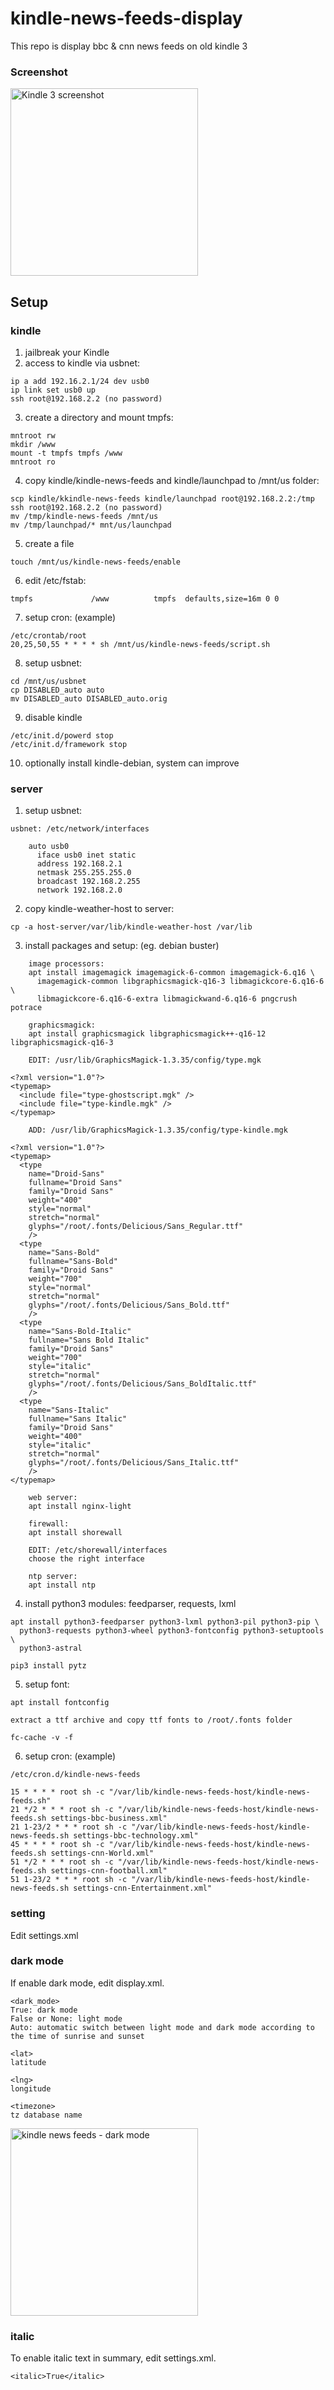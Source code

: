 # kindle-news-feeds-display
 
This repo is display bbc & cnn news feeds on old kindle 3

### Screenshot
<img src="screenshot.jpg" width="300" alt="Kindle 3 screenshot" />

## Setup
### kindle
1. jailbreak your Kindle
2. access to kindle via usbnet:
```
ip a add 192.16.2.1/24 dev usb0
ip link set usb0 up
ssh root@192.168.2.2 (no password)
```
3. create a directory and mount tmpfs:
```
mntroot rw
mkdir /www
mount -t tmpfs tmpfs /www
mntroot ro
```
4. copy kindle/kindle-news-feeds and kindle/launchpad to /mnt/us folder:
```
scp kindle/kkindle-news-feeds kindle/launchpad root@192.168.2.2:/tmp
ssh root@192.168.2.2 (no password)
mv /tmp/kindle-news-feeds /mnt/us
mv /tmp/launchpad/* mnt/us/launchpad
```
5. create a file
```
touch /mnt/us/kindle-news-feeds/enable
```
6. edit /etc/fstab: 
```
tmpfs             /www          tmpfs  defaults,size=16m 0 0
```
7. setup cron: (example)
```
/etc/crontab/root
20,25,50,55 * * * * sh /mnt/us/kindle-news-feeds/script.sh
```
8. setup usbnet:
```
cd /mnt/us/usbnet
cp DISABLED_auto auto
mv DISABLED_auto DISABLED_auto.orig
```
9. disable kindle
```
/etc/init.d/powerd stop
/etc/init.d/framework stop
```
10. optionally install kindle-debian, system can improve

### server
1. setup usbnet:
```
usbnet: /etc/network/interfaces
    
    auto usb0
      iface usb0 inet static
      address 192.168.2.1
      netmask 255.255.255.0
      broadcast 192.168.2.255
      network 192.168.2.0
```
2. copy kindle-weather-host to server:
```
cp -a host-server/var/lib/kindle-weather-host /var/lib
```
3. install packages and setup: (eg. debian buster)
```
    image processors:
    apt install imagemagick imagemagick-6-common imagemagick-6.q16 \
      imagemagick-common libgraphicsmagick-q16-3 libmagickcore-6.q16-6 \
      libmagickcore-6.q16-6-extra libmagickwand-6.q16-6 pngcrush potrace

    graphicsmagick:
    apt install graphicsmagick libgraphicsmagick++-q16-12 libgraphicsmagick-q16-3

    EDIT: /usr/lib/GraphicsMagick-1.3.35/config/type.mgk
      
<?xml version="1.0"?>
<typemap>
  <include file="type-ghostscript.mgk" />
  <include file="type-kindle.mgk" /> 
</typemap>

    ADD: /usr/lib/GraphicsMagick-1.3.35/config/type-kindle.mgk
       
<?xml version="1.0"?>
<typemap>
  <type
    name="Droid-Sans"
    fullname="Droid Sans"
    family="Droid Sans"
    weight="400"
    style="normal"
    stretch="normal"
    glyphs="/root/.fonts/Delicious/Sans_Regular.ttf"
    />
  <type
    name="Sans-Bold"
    fullname="Sans-Bold"
    family="Droid Sans"
    weight="700"
    style="normal"
    stretch="normal"
    glyphs="/root/.fonts/Delicious/Sans_Bold.ttf"
    />
  <type
    name="Sans-Bold-Italic"
    fullname="Sans Bold Italic"
    family="Droid Sans"
    weight="700"
    style="italic"
    stretch="normal"
    glyphs="/root/.fonts/Delicious/Sans_BoldItalic.ttf"
    />
  <type
    name="Sans-Italic"
    fullname="Sans Italic"
    family="Droid Sans"
    weight="400"
    style="italic"
    stretch="normal"
    glyphs="/root/.fonts/Delicious/Sans_Italic.ttf"
    />
</typemap>

    web server:
    apt install nginx-light

    firewall:
    apt install shorewall
    
    EDIT: /etc/shorewall/interfaces
    choose the right interface
    
    ntp server:
    apt install ntp
```
4. install python3 modules: feedparser, requests, lxml
```
apt install python3-feedparser python3-lxml python3-pil python3-pip \
  python3-requests python3-wheel python3-fontconfig python3-setuptools \
  python3-astral
    
pip3 install pytz
```
5. setup font:
```
apt install fontconfig

extract a ttf archive and copy ttf fonts to /root/.fonts folder

fc-cache -v -f
```
6. setup cron: (example)
```
/etc/cron.d/kindle-news-feeds

15 * * * * root sh -c "/var/lib/kindle-news-feeds-host/kindle-news-feeds.sh"
21 */2 * * * root sh -c "/var/lib/kindle-news-feeds-host/kindle-news-feeds.sh settings-bbc-business.xml"
21 1-23/2 * * * root sh -c "/var/lib/kindle-news-feeds-host/kindle-news-feeds.sh settings-bbc-technology.xml"
45 * * * * root sh -c "/var/lib/kindle-news-feeds-host/kindle-news-feeds.sh settings-cnn-World.xml"
51 */2 * * * root sh -c "/var/lib/kindle-news-feeds-host/kindle-news-feeds.sh settings-cnn-football.xml"
51 1-23/2 * * * root sh -c "/var/lib/kindle-news-feeds-host/kindle-news-feeds.sh settings-cnn-Entertainment.xml"
```

### setting
Edit settings.xml

### dark mode
If enable dark mode, edit display.xml.
```
<dark_mode>
True: dark mode
False or None: light mode
Auto: automatic switch between light mode and dark mode according to the time of sunrise and sunset

<lat>
latitude

<lng>
longitude

<timezone>
tz database name
```
<img src="sample_images/cnn-world-dark-mode.png" width="300" alt="kindle news feeds - dark mode" />

### italic
To enable italic text in summary, edit settings.xml.
````
<italic>True</italic>
````
